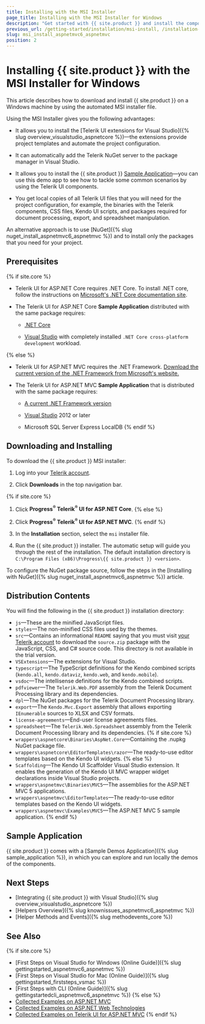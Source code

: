 ```yaml
---
title: Installing with the MSI Installer
page_title: Installing with the MSI Installer for Windows
description: "Get started with {{ site.product }} and install the components with the Windows MSI Installer Package."
previous_url: /getting-started/installation/msi-install, /installation-mvc/msi-install
slug: msi_install_aspnetmvc6_aspnetmvc
position: 2
---
```


# Installing {{ site.product }} with the MSI Installer for Windows

This article describes how to download and install {{ site.product }} on a Windows machine by using the automated MSI installer file.

Using the MSI Installer gives you the following advantages:

* It allows you to install the [Telerik UI extensions for Visual Studio]({% slug overview_visualstudio_aspnetcore %})&mdash;the extensions provide project templates and automate the project configuration.

* It can automatically add the Telerik NuGet server to the package manager in Visual Studio.

* It allows you to install the {{ site.product }} [Sample Application](#sample-application)&mdash;you can use this demo app to see how to tackle some common scenarios by using the Telerik UI components.

* You get local copies of all Telerik UI files that you will need for the project configuration, for example, the binaries with the Telerik components, CSS files, Kendo UI scripts, and packages required for document processing, export, and spreadsheet manipulation.

An alternative approach is to use [NuGet]({% slug nuget_install_aspnetmvc6_aspnetmvc %}) and to install only the packages that you need for your project.

## Prerequisites

{% if site.core %}
* Telerik UI for ASP.NET Core requires .NET Core. To install .NET core, follow the instructions on [Microsoft's .NET Core documentation site](https://docs.microsoft.com/en-us/dotnet/core/windows-prerequisites).

* The Telerik UI for ASP.NET Core **Sample Application** distributed with the same package requires:

  * [.NET Core](https://dotnet.microsoft.com/learn/dotnet/hello-world-tutorial/install)

  * [Visual Studio](https://www.visualstudio.com/downloads/) with completely installed `.NET Core cross-platform development` workload.

{% else %}
* Telerik UI for ASP.NET MVC requires the .NET Framework. [Download the current version of the .NET Framework from Microsoft's website.](https://dotnet.microsoft.com/download/dotnet-framework)

* The Telerik UI for ASP.NET MVC **Sample Application** that is distributed with the same package requires:

   * [A current .NET Framework version](https://dotnet.microsoft.com/download/dotnet-framework)
   
   * [Visual Studio](https://www.visualstudio.com/downloads/) 2012 or later
   
   * Microsoft SQL Server Express LocalDB
{% endif %}

## Downloading and Installing

To download the {{ site.product }} MSI installer:

1. Log into your [Telerik account](https://www.telerik.com/login/).

1. Click **Downloads** in the top navigation bar.

{% if site.core %}
1. Click **Progress<sup>®</sup> Telerik<sup>®</sup> UI for ASP.NET Core**.
{% else %}
1. Click **Progress<sup>®</sup> Telerik<sup>®</sup> UI for ASP.NET MVC**.
{% endif %}

1. In the **Installation**  section, select the `msi` installer file.

1. Run the {{ site.product }} installer. The automatic setup will guide you through the rest of the installation. The default installation directory is `C:\Program Files (x86)\Progress\{{ site.product }} <version>`.

To configure the NuGet package source, follow the steps in the [Installing with NuGet]({% slug nuget_install_aspnetmvc6_aspnetmvc %}) article.

## Distribution Contents

You will find the following in the {{ site.product }} installation directory:

* `js`&mdash;These are the minified JavaScript files.
* `styles`&mdash;The non-minified CSS files used by the themes.
* `src`&mdash;Contains an informational `README` saying that you must visit [your Telerik account](https://www.telerik.com/login/) to download the `source.zip` package with the JavaScript, CSS, and C# source code. This directory is not available in the trial version.
* `VSExtensions`&mdash;The extensions for Visual Studio.
* `typescript`&mdash;The TypeScript definitions for the Kendo combined scripts (`kendo.all`, `kendo.dataviz`, `kendo.web`, and `kendo.mobile`).
* `vsdoc`&mdash;The intellisense definitions for the Kendo combined scripts.
* `pdfviewer`&mdash;The `Telerik.Web.PDF` assembly from the Telerik Document Processing library and its dependencies.
* `dpl`&mdash;The NuGet packages for the Telerik Document Processing library. 
* `export`&mdash;The `Kendo.Mvc.Export` assembly that allows exporting `IEnumerable` sources to XLSX and CSV formats.
* `license-agreements`&mdash;End-user license agreements files.
* `spreadsheet`&mdash;The `Telerik.Web.Spreadsheet` assembly from the Telerik Document Processing library and its dependencies.
{% if site.core %}
* `wrappers\aspnetcore\Binaries\AspNet.Core`&mdash;Containing the .nupkg NuGet package file.
* `wrappers\aspnetcore\EditorTemplates\razor`&mdash;The ready-to-use editor templates based on the Kendo UI widgets.
{% else %}
* `Scaffolding`&mdash;The Kendo UI Scaffolder Visual Studio extension. It enables the generation of the Kendo UI MVC wrapper widget declarations inside Visual Studio projects.
* `wrappers\aspnetmvc\Binaries\MVC5`&mdash;The assemblies for the ASP.NET MVC 5 applications.
* `wrappers\aspnetmvc\EditorTemplates`&mdash;The ready-to-use editor templates based on the Kendo UI widgets.
* `wrappers\aspnetmvc\Examples\MVC5`&mdash;The ASP.NET MVC 5 sample application.
{% endif %}

## Sample Application

{{ site.product }} comes with a [Sample Demos Application]({% slug sample_application %}), in which you can explore and run locally the demos of the components. 

## Next Steps

* [Integrating {{ site.product }} with Visual Studio]({% slug overview_visualstudio_aspnetcore %})
* [Helpers Overview]({% slug knownissues_aspnetmvc6_aspnetmvc %})
* [Helper Methods and Events]({% slug methodevents_core %})

## See Also

{% if site.core %}
* [First Steps on Visual Studio for Windows (Online Guide)]({% slug gettingstarted_aspnetmvc6_aspnetmvc %})
* [First Steps on Visual Studio for Mac (Online Guide)]({% slug gettingstarted_firststeps_vsmac %})
* [First Steps with CLI (Online Guide)]({% slug gettingstartedcli_aspnetmvc6_aspnetmvc %})
{% else %}
* [Collected Examples on ASP.NET MVC](https://github.com/telerik/kendo-examples-asp-net-mvc)
* [Collected Examples on ASP.NET Web Technologies](https://github.com/telerik/kendo-examples-asp-net)
* [Collected Examples on Telerik UI for ASP.NET MVC](https://github.com/telerik/ui-for-aspnet-mvc-examples)
{% endif %}
